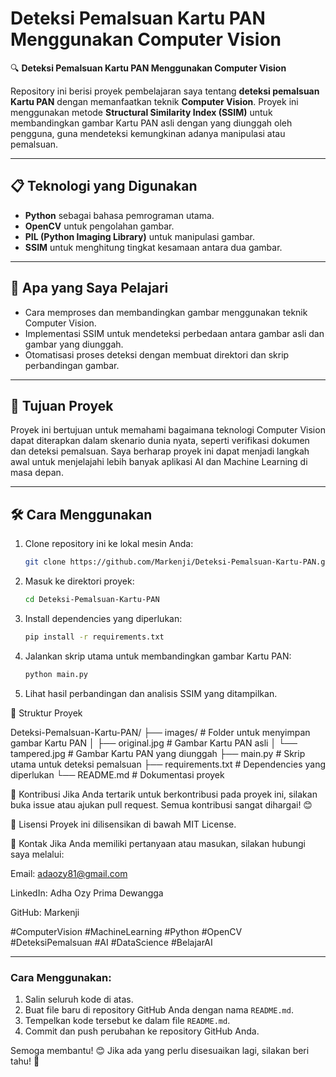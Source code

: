 # Deteksi Pemalsuan Kartu PAN Menggunakan Computer Vision

🔍 **Deteksi Pemalsuan Kartu PAN Menggunakan Computer Vision**

Repository ini berisi proyek pembelajaran saya tentang **deteksi pemalsuan Kartu PAN** dengan memanfaatkan teknik **Computer Vision**. Proyek ini menggunakan metode **Structural Similarity Index (SSIM)** untuk membandingkan gambar Kartu PAN asli dengan yang diunggah oleh pengguna, guna mendeteksi kemungkinan adanya manipulasi atau pemalsuan.

---

## 📋 **Teknologi yang Digunakan**
- **Python** sebagai bahasa pemrograman utama.
- **OpenCV** untuk pengolahan gambar.
- **PIL (Python Imaging Library)** untuk manipulasi gambar.
- **SSIM** untuk menghitung tingkat kesamaan antara dua gambar.

---

## 🎯 **Apa yang Saya Pelajari**
- Cara memproses dan membandingkan gambar menggunakan teknik Computer Vision.
- Implementasi SSIM untuk mendeteksi perbedaan antara gambar asli dan gambar yang diunggah.
- Otomatisasi proses deteksi dengan membuat direktori dan skrip perbandingan gambar.

---

## 🚀 **Tujuan Proyek**
Proyek ini bertujuan untuk memahami bagaimana teknologi Computer Vision dapat diterapkan dalam skenario dunia nyata, seperti verifikasi dokumen dan deteksi pemalsuan. Saya berharap proyek ini dapat menjadi langkah awal untuk menjelajahi lebih banyak aplikasi AI dan Machine Learning di masa depan.

---

## 🛠️ **Cara Menggunakan**
1. Clone repository ini ke lokal mesin Anda:
   ```bash
   git clone https://github.com/Markenji/Deteksi-Pemalsuan-Kartu-PAN.git
2. Masuk ke direktori proyek:
   ```bash
   cd Deteksi-Pemalsuan-Kartu-PAN
3. Install dependencies yang diperlukan:
   ```bash
   pip install -r requirements.txt
4. Jalankan skrip utama untuk membandingkan gambar Kartu PAN:
   ```bash
   python main.py
5. Lihat hasil perbandingan dan analisis SSIM yang ditampilkan.
   
📂 Struktur Proyek

Deteksi-Pemalsuan-Kartu-PAN/
├── images/                  # Folder untuk menyimpan gambar Kartu PAN
│   ├── original.jpg         # Gambar Kartu PAN asli
│   └── tampered.jpg         # Gambar Kartu PAN yang diunggah
├── main.py                  # Skrip utama untuk deteksi pemalsuan
├── requirements.txt         # Dependencies yang diperlukan
└── README.md                # Dokumentasi proyek

🤝 Kontribusi
Jika Anda tertarik untuk berkontribusi pada proyek ini, silakan buka issue atau ajukan pull request. Semua kontribusi sangat dihargai! 😊

📄 Lisensi
Proyek ini dilisensikan di bawah MIT License.

📧 Kontak
Jika Anda memiliki pertanyaan atau masukan, silakan hubungi saya melalui:

Email: adaozy81@gmail.com

LinkedIn: Adha Ozy Prima Dewangga

GitHub: Markenji

#ComputerVision #MachineLearning #Python #OpenCV #DeteksiPemalsuan #AI #DataScience #BelajarAI


---

### Cara Menggunakan:
1. Salin seluruh kode di atas.
2. Buat file baru di repository GitHub Anda dengan nama `README.md`.
3. Tempelkan kode tersebut ke dalam file `README.md`.
4. Commit dan push perubahan ke repository GitHub Anda.

Semoga membantu! 😊 Jika ada yang perlu disesuaikan lagi, silakan beri tahu! 🚀
